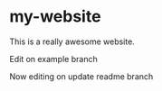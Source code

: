 # my-website

This is a really awesome website.

Edit on example branch

Now editing on update readme branch
